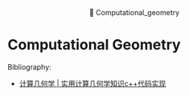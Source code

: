 <div align="center">
📖 Computational_geometry
</div> 

# Computational Geometry 

Bibliography: 
* <a href="https://github.com/CHH3213/Math_Geometry">计算几何学 | 实用计算几何学知识c++代码实现</a>

  

